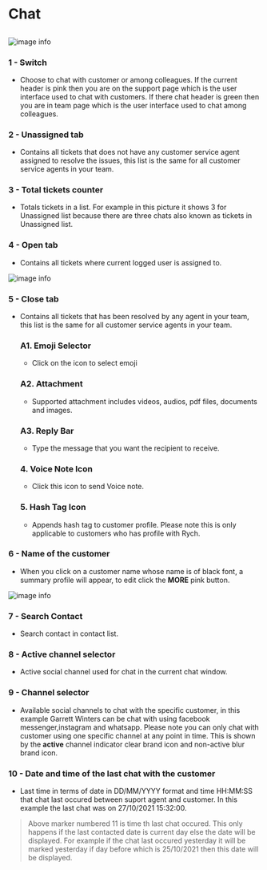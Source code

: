 # Chat

##

![image info](../../static/img/chats_img/chat01.jpg)

### 1 - Switch

+ Choose to chat with customer or among colleagues. If the current header is pink then you are on the support page which is the user interface used to chat with customers. If there chat header is green then you are in team page which is the user interface used to chat among colleagues.

### 2 - Unassigned tab

+ Contains all tickets that does not have any customer service agent assigned to resolve the issues, this list is the same for all customer service agents in your team.

### 3 - Total tickets counter

+ Totals tickets in a list. For example in this picture it shows 3 for Unassigned list
because there are three chats also known as tickets in Unassigned list.

### 4 - Open tab

+ Contains all tickets where current logged user is assigned to.

![image info](../../static/img/chats_img/CHAT8.jpg)

### 5 - Close tab

+ Contains all tickets that has been resolved by any agent in your team, this list is the same for all customer service agents in your team.

    ### A1. Emoji Selector
     + Click on the icon to select emoji
    
    ### A2. Attachment
     + Supported attachment includes videos, audios, pdf files, documents and images.
    
    ### A3. Reply Bar
     + Type the message that you want the recipient to receive.
    
    ### 4. Voice Note Icon
     + Click this icon to send Voice note.
    
    ### 5. Hash Tag Icon
     + Appends hash tag to customer profile. Please note this is only applicable to customers who has profile with Rych.

### 6 - Name of the customer

+ When you click on a customer name whose name is of black font, a summary profile will appear,
to edit click the **MORE** pink button.

![image info](../../static/img/chats_img/summary_chat2.jpg)

### 7 - Search Contact

+ Search contact in contact list.

### 8 - Active channel selector

+ Active social channel used for chat in the current chat window.

### 9 - Channel selector

+ Available social channels to chat with the specific customer, in this example Garrett Winters can be chat with using facebook messenger,instagram and whatsapp. Please note you can only chat with customer using one specific channel at any point in time.
This is shown by the **active** channel indicator clear brand icon and non-active blur brand icon.

### 10 - Date and time of the last chat with the customer

+ Last time in terms of date in DD/MM/YYYY format and time HH:MM:SS that chat last occured    between suport agent and customer.
In this example the last chat was on 27/10/2021 15:32:00.

> Above marker numbered 11 is time th last chat occured. This only happens if the last contacted date is current day else the date will be displayed. For example if the chat last occured yesterday it will be marked yesterday if day before which is 25/10/2021 then this date will be displayed.
